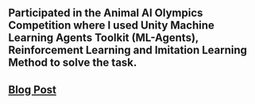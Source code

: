 ## Participated in the Animal AI Olympics Competition where I used Unity Machine Learning Agents Toolkit (ML-Agents), Reinforcement Learning and Imitation Learning Method to solve the task. 
## [Blog Post](https://tokyoz.koozyt.com/?p=2457&fbclid=IwAR2qLoUgUUUVSWP-XRjxS4Cz4IeW_q91TDJFsSto3vftxYuLXL8VbQ5Rsdg)
